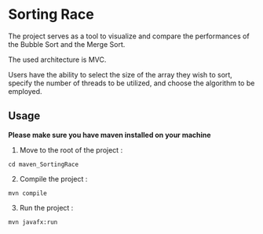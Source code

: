 # Sorting Race

The project serves as a tool to visualize and compare the performances of the Bubble Sort and the Merge Sort.

The used architecture is MVC.

Users have the ability to select the size of the array they wish to sort, specify the number of threads to be utilized, and choose the algorithm to be employed.

## Usage

**Please make sure you have maven installed on your machine**

1. Move to the root of the project :

```
cd maven_SortingRace
```

2. Compile the project :

```
mvn compile
```

3. Run the project :

```
mvn javafx:run
```
